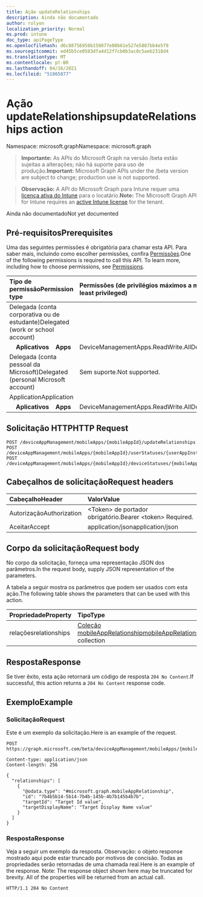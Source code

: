 ```yaml
---
title: Ação updateRelationships
description: Ainda não documentado
author: rolyon
localization_priority: Normal
ms.prod: intune
doc_type: apiPageType
ms.openlocfilehash: d6c88756958b158077e08b61e527e5887bb4e5f8
ms.sourcegitcommit: ed45b5ce0583dfa4d12f7cb0b3ac0c5aeb2318d4
ms.translationtype: MT
ms.contentlocale: pt-BR
ms.lasthandoff: 04/16/2021
ms.locfileid: "51865877"
---
```

# <a name="updaterelationships-action"></a><span data-ttu-id="69535-103">Ação updateRelationships</span><span class="sxs-lookup"><span data-stu-id="69535-103">updateRelationships action</span></span>

<span data-ttu-id="69535-104">Namespace: microsoft.graph</span><span class="sxs-lookup"><span data-stu-id="69535-104">Namespace: microsoft.graph</span></span>

> <span data-ttu-id="69535-105">**Importante:** As APIs do Microsoft Graph na versão /beta estão sujeitas a alterações; não há suporte para uso de produção.</span><span class="sxs-lookup"><span data-stu-id="69535-105">**Important:** Microsoft Graph APIs under the /beta version are subject to change; production use is not supported.</span></span>

> <span data-ttu-id="69535-106">**Observação:** A API do Microsoft Graph para Intune requer uma [licença ativa do Intune](https://go.microsoft.com/fwlink/?linkid=839381) para o locatário.</span><span class="sxs-lookup"><span data-stu-id="69535-106">**Note:** The Microsoft Graph API for Intune requires an [active Intune license](https://go.microsoft.com/fwlink/?linkid=839381) for the tenant.</span></span>

<span data-ttu-id="69535-107">Ainda não documentado</span><span class="sxs-lookup"><span data-stu-id="69535-107">Not yet documented</span></span>

## <a name="prerequisites"></a><span data-ttu-id="69535-108">Pré-requisitos</span><span class="sxs-lookup"><span data-stu-id="69535-108">Prerequisites</span></span>
<span data-ttu-id="69535-p101">Uma das seguintes permissões é obrigatória para chamar esta API. Para saber mais, incluindo como escolher permissões, confira [Permissões](/graph/permissions-reference).</span><span class="sxs-lookup"><span data-stu-id="69535-p101">One of the following permissions is required to call this API. To learn more, including how to choose permissions, see [Permissions](/graph/permissions-reference).</span></span>

|<span data-ttu-id="69535-111">Tipo de permissão</span><span class="sxs-lookup"><span data-stu-id="69535-111">Permission type</span></span>|<span data-ttu-id="69535-112">Permissões (de privilégios máximos a mínimos)</span><span class="sxs-lookup"><span data-stu-id="69535-112">Permissions (from most to least privileged)</span></span>|
|:---|:---|
|<span data-ttu-id="69535-113">Delegada (conta corporativa ou de estudante)</span><span class="sxs-lookup"><span data-stu-id="69535-113">Delegated (work or school account)</span></span>||
| <span data-ttu-id="69535-114">&nbsp; &nbsp; **Aplicativos**</span><span class="sxs-lookup"><span data-stu-id="69535-114">&nbsp; &nbsp; **Apps**</span></span> | <span data-ttu-id="69535-115">DeviceManagementApps.ReadWrite.All</span><span class="sxs-lookup"><span data-stu-id="69535-115">DeviceManagementApps.ReadWrite.All</span></span>|
|<span data-ttu-id="69535-116">Delegada (conta pessoal da Microsoft)</span><span class="sxs-lookup"><span data-stu-id="69535-116">Delegated (personal Microsoft account)</span></span>|<span data-ttu-id="69535-117">Sem suporte.</span><span class="sxs-lookup"><span data-stu-id="69535-117">Not supported.</span></span>|
|<span data-ttu-id="69535-118">Application</span><span class="sxs-lookup"><span data-stu-id="69535-118">Application</span></span>||
| <span data-ttu-id="69535-119">&nbsp; &nbsp; **Aplicativos**</span><span class="sxs-lookup"><span data-stu-id="69535-119">&nbsp; &nbsp; **Apps**</span></span> | <span data-ttu-id="69535-120">DeviceManagementApps.ReadWrite.All</span><span class="sxs-lookup"><span data-stu-id="69535-120">DeviceManagementApps.ReadWrite.All</span></span>|

## <a name="http-request"></a><span data-ttu-id="69535-121">Solicitação HTTP</span><span class="sxs-lookup"><span data-stu-id="69535-121">HTTP Request</span></span>
<!-- {
  "blockType": "ignored"
}
-->
``` http
POST /deviceAppManagement/mobileApps/{mobileAppId}/updateRelationships
POST /deviceAppManagement/mobileApps/{mobileAppId}/userStatuses/{userAppInstallStatusId}/app/updateRelationships
POST /deviceAppManagement/mobileApps/{mobileAppId}/deviceStatuses/{mobileAppInstallStatusId}/app/updateRelationships
```

## <a name="request-headers"></a><span data-ttu-id="69535-122">Cabeçalhos de solicitação</span><span class="sxs-lookup"><span data-stu-id="69535-122">Request headers</span></span>
|<span data-ttu-id="69535-123">Cabeçalho</span><span class="sxs-lookup"><span data-stu-id="69535-123">Header</span></span>|<span data-ttu-id="69535-124">Valor</span><span class="sxs-lookup"><span data-stu-id="69535-124">Value</span></span>|
|:---|:---|
|<span data-ttu-id="69535-125">Autorização</span><span class="sxs-lookup"><span data-stu-id="69535-125">Authorization</span></span>|<span data-ttu-id="69535-126">&lt;Token&gt; de portador obrigatório.</span><span class="sxs-lookup"><span data-stu-id="69535-126">Bearer &lt;token&gt; Required.</span></span>|
|<span data-ttu-id="69535-127">Aceitar</span><span class="sxs-lookup"><span data-stu-id="69535-127">Accept</span></span>|<span data-ttu-id="69535-128">application/json</span><span class="sxs-lookup"><span data-stu-id="69535-128">application/json</span></span>|

## <a name="request-body"></a><span data-ttu-id="69535-129">Corpo da solicitação</span><span class="sxs-lookup"><span data-stu-id="69535-129">Request body</span></span>
<span data-ttu-id="69535-130">No corpo da solicitação, forneça uma representação JSON dos parâmetros.</span><span class="sxs-lookup"><span data-stu-id="69535-130">In the request body, supply JSON representation of the parameters.</span></span>

<span data-ttu-id="69535-131">A tabela a seguir mostra os parâmetros que podem ser usados com esta ação.</span><span class="sxs-lookup"><span data-stu-id="69535-131">The following table shows the parameters that can be used with this action.</span></span>

|<span data-ttu-id="69535-132">Propriedade</span><span class="sxs-lookup"><span data-stu-id="69535-132">Property</span></span>|<span data-ttu-id="69535-133">Tipo</span><span class="sxs-lookup"><span data-stu-id="69535-133">Type</span></span>|<span data-ttu-id="69535-134">Descrição</span><span class="sxs-lookup"><span data-stu-id="69535-134">Description</span></span>|
|:---|:---|:---|
|<span data-ttu-id="69535-135">relações</span><span class="sxs-lookup"><span data-stu-id="69535-135">relationships</span></span>|<span data-ttu-id="69535-136">[Coleção mobileAppRelationship](../resources/intune-apps-mobileapprelationship.md)</span><span class="sxs-lookup"><span data-stu-id="69535-136">[mobileAppRelationship](../resources/intune-apps-mobileapprelationship.md) collection</span></span>|<span data-ttu-id="69535-137">Ainda não documentado</span><span class="sxs-lookup"><span data-stu-id="69535-137">Not yet documented</span></span>|



## <a name="response"></a><span data-ttu-id="69535-138">Resposta</span><span class="sxs-lookup"><span data-stu-id="69535-138">Response</span></span>
<span data-ttu-id="69535-139">Se tiver êxito, esta ação retornará um código de resposta `204 No Content`.</span><span class="sxs-lookup"><span data-stu-id="69535-139">If successful, this action returns a `204 No Content` response code.</span></span>

## <a name="example"></a><span data-ttu-id="69535-140">Exemplo</span><span class="sxs-lookup"><span data-stu-id="69535-140">Example</span></span>

### <a name="request"></a><span data-ttu-id="69535-141">Solicitação</span><span class="sxs-lookup"><span data-stu-id="69535-141">Request</span></span>
<span data-ttu-id="69535-142">Este é um exemplo da solicitação.</span><span class="sxs-lookup"><span data-stu-id="69535-142">Here is an example of the request.</span></span>
``` http
POST https://graph.microsoft.com/beta/deviceAppManagement/mobileApps/{mobileAppId}/updateRelationships

Content-type: application/json
Content-length: 256

{
  "relationships": [
    {
      "@odata.type": "#microsoft.graph.mobileAppRelationship",
      "id": "7b4b5b14-5b14-7b4b-145b-4b7b145b4b7b",
      "targetId": "Target Id value",
      "targetDisplayName": "Target Display Name value"
    }
  ]
}
```

### <a name="response"></a><span data-ttu-id="69535-143">Resposta</span><span class="sxs-lookup"><span data-stu-id="69535-143">Response</span></span>
<span data-ttu-id="69535-p102">Veja a seguir um exemplo da resposta. Observação: o objeto response mostrado aqui pode estar truncado por motivos de concisão. Todas as propriedades serão retornadas de uma chamada real.</span><span class="sxs-lookup"><span data-stu-id="69535-p102">Here is an example of the response. Note: The response object shown here may be truncated for brevity. All of the properties will be returned from an actual call.</span></span>
``` http
HTTP/1.1 204 No Content
```







